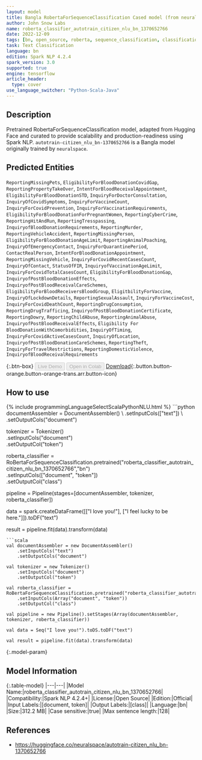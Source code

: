 ```yaml
---
layout: model
title: Bangla RobertaForSequenceClassification Cased model (from neuralspace)
author: John Snow Labs
name: roberta_classifier_autotrain_citizen_nlu_bn_1370652766
date: 2022-12-09
tags: [bn, open_source, roberta, sequence_classification, classification, tensorflow]
task: Text Classification
language: bn
edition: Spark NLP 4.2.4
spark_version: 3.0
supported: true
engine: tensorflow
article_header:
  type: cover
use_language_switcher: "Python-Scala-Java"
---
```


## Description

Pretrained RobertaForSequenceClassification model, adapted from Hugging Face and curated to provide scalability and production-readiness using Spark NLP. `autotrain-citizen_nlu_bn-1370652766` is a Bangla model originally trained by `neuralspace`.

## Predicted Entities

`ReportingMissingPets`, `EligibilityForBloodDonationCovidGap`, `ReportingPropertyTakeOver`, `IntentForBloodReceivalAppointment`, `EligibilityForBloodDonationSTD`, `InquiryForDoctorConsultation`, `InquiryOfCovidSymptoms`, `InquiryForVaccineCount`, `InquiryForCovidPrevention`, `InquiryForVaccinationRequirements`, `EligibilityForBloodDonationForPregnantWomen`, `ReportingCyberCrime`, `ReportingHitAndRun`, `ReportingTresspassing`, `InquiryofBloodDonationRequirements`, `ReportingMurder`, `ReportingVehicleAccident`, `ReportingMissingPerson`, `EligibilityForBloodDonationAgeLimit`, `ReportingAnimalPoaching`, `InquiryOfEmergencyContact`, `InquiryForQuarantinePeriod`, `ContactRealPerson`, `IntentForBloodDonationAppointment`, `ReportingMissingVehicle`, `InquiryForCovidRecentCasesCount`, `InquiryOfContact`, `StatusOfFIR`, `InquiryofVaccinationAgeLimit`, `InquiryForCovidTotalCasesCount`, `EligibilityForBloodDonationGap`, `InquiryofPostBloodDonationEffects`, `InquiryofPostBloodReceivalCareSchemes`, `EligibilityForBloodReceiversBloodGroup`, `EligitbilityForVaccine`, `InquiryOfLockdownDetails`, `ReportingSexualAssault`, `InquiryForVaccineCost`, `InquiryForCovidDeathCount`, `ReportingDrugConsumption`, `ReportingDrugTrafficing`, `InquiryofPostBloodDonationCertificate`, `ReportingDowry`, `ReportingChildAbuse`, `ReportingAnimalAbuse`, `InquiryofPostBloodReceivalEffects`, `Eligibility For BloodDonationWithComorbidities`, `InquiryOfTiming`, `InquiryForCovidActiveCasesCount`, `InquiryOfLocation`, `InquiryofPostBloodDonationCareSchemes`, `ReportingTheft`, `InquiryForTravelRestrictions`, `ReportingDomesticViolence`, `InquiryofBloodReceivalRequirements`

{:.btn-box}
<button class="button button-orange" disabled>Live Demo</button>
<button class="button button-orange" disabled>Open in Colab</button>
[Download](https://s3.amazonaws.com/auxdata.johnsnowlabs.com/public/models/roberta_classifier_autotrain_citizen_nlu_bn_1370652766_bn_4.2.4_3.0_1670623640434.zip){:.button.button-orange.button-orange-trans.arr.button-icon}

## How to use



<div class="tabs-box" markdown="1">
{% include programmingLanguageSelectScalaPythonNLU.html %}
```python
documentAssembler = DocumentAssembler() \
    .setInputCols(["text"]) \
    .setOutputCols("document")

tokenizer = Tokenizer() \
    .setInputCols("document") \
    .setOutputCol("token")

roberta_classifier = RoBertaForSequenceClassification.pretrained("roberta_classifier_autotrain_citizen_nlu_bn_1370652766","bn") \
    .setInputCols(["document", "token"]) \
    .setOutputCol("class")
    
pipeline = Pipeline(stages=[documentAssembler, tokenizer, roberta_classifier])

data = spark.createDataFrame([["I love you!"], ["I feel lucky to be here."]]).toDF("text")

result = pipeline.fit(data).transform(data)
```
```scala
val documentAssembler = new DocumentAssembler() 
    .setInputCols("text")
    .setOutputCols("document")
      
val tokenizer = new Tokenizer()
    .setInputCols("document")
    .setOutputCol("token")
 
val roberta_classifier = RoBertaForSequenceClassification.pretrained("roberta_classifier_autotrain_citizen_nlu_bn_1370652766","bn") 
    .setInputCols(Array("document", "token"))
    .setOutputCol("class")
   
val pipeline = new Pipeline().setStages(Array(documentAssembler, tokenizer, roberta_classifier))

val data = Seq("I love you!").toDS.toDF("text")

val result = pipeline.fit(data).transform(data)
```
</div>

{:.model-param}
## Model Information

{:.table-model}
|---|---|
|Model Name:|roberta_classifier_autotrain_citizen_nlu_bn_1370652766|
|Compatibility:|Spark NLP 4.2.4+|
|License:|Open Source|
|Edition:|Official|
|Input Labels:|[document, token]|
|Output Labels:|[class]|
|Language:|bn|
|Size:|312.2 MB|
|Case sensitive:|true|
|Max sentence length:|128|

## References

- https://huggingface.co/neuralspace/autotrain-citizen_nlu_bn-1370652766
